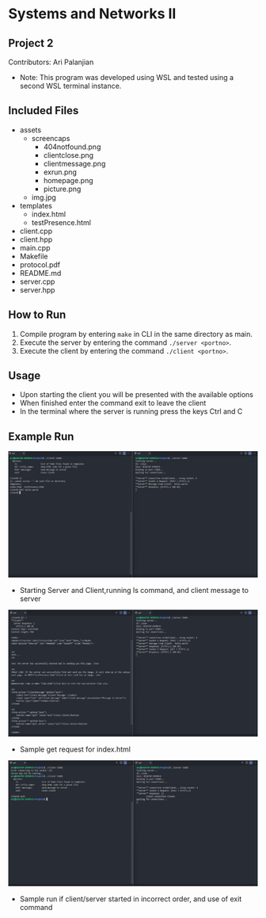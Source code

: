 # Systems and Networks II

## Project 2

Contributors: Ari Palanjian

* Note: This program was developed using WSL and tested using a second WSL terminal instance.

## Included Files

- assets
    - screencaps
        - 404notfound.png
        - clientclose.png
        - clientmessage.png
        - exrun.png
        - homepage.png
        - picture.png
    - img.jpg
- templates
    - index.html
    - testPresence.html
- client.cpp
- client.hpp
- main.cpp
- Makefile
- protocol.pdf
- README.md
- server.cpp
- server.hpp

## How to Run
1. Compile program by entering ```make``` in CLI in the same directory as main.
2. Execute the server by entering the command ```./server <portno>```.
3. Execute the client by entering the command ```./client <portno>```.

## Usage
- Upon starting the client you will be presented with the available options
- When finished enter the command exit to leave the client
- In the terminal where the server is running press the keys Ctrl and C

## Example Run

![Starting Server and Client](assets/screencaps/sampleOutput1.png?raw=true)

- Starting Server and Client,running ls command, and client message to server

![Sample Get Request Output](assets/screencaps/sampleOutputGet.png?raw=true)

- Sample get request for index.html

![Sample Incorrect Start and Exit command](assets/screencaps/sampleOutputExit.png?raw=true)

- Sample run if client/server started in incorrect order, and use of exit command

